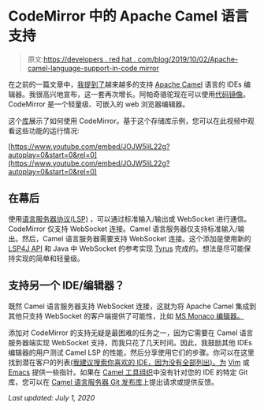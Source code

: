 # CodeMirror 中的 Apache Camel 语言支持

> 原文:[https://developers . red hat . com/blog/2019/10/02/Apache-camel-language-support-in-code mirror](https://developers.redhat.com/blog/2019/10/02/apache-camel-language-support-in-codemirror)

在之前的一篇文章中，[我提到了](https://developers.redhat.com/blog/2019/09/17/a-look-at-development-environments-with-specific-tooling-for-apache-camel-language/)越来越多的支持 [Apache Camel](https://camel.apache.org/) 语言的 IDEs 编辑器。我很高兴地宣布，这一套再次增长。阿帕奇骆驼现在可以使用[代码镜像](https://codemirror.net/)。CodeMirror 是一个轻量级、可嵌入的 web 浏览器编辑器。

这个[库](https://www.youtube.com/redirect?q=https%3A%2F%2Fgithub.com%2Fcamel-tooling%2Fcamel-lsp-client-codemirror&redir_token=bOjTCSEyHPMub--ozWPfv8w6w0x8MTU2OTQ4MzY3OUAxNTY5Mzk3Mjc5&event=video_description&v=JOJW5liL22g)展示了如何使用 CodeMirror。基于这个存储库示例，您可以在此视频中观看这些功能的运行情况:

[https://www.youtube.com/embed/JOJW5liL22g?autoplay=0&start=0&rel=0](https://www.youtube.com/embed/JOJW5liL22g?autoplay=0&start=0&rel=0)

## 在幕后

使用[语言服务器协议(LSP)](https://microsoft.github.io/language-server-protocol/) ，可以通过标准输入/输出或 WebSocket 进行通信。CodeMirror 仅支持 WebSocket 连接。Camel 语言服务器仅支持标准输入/输出。然后，Camel 语言服务器需要支持 WebSocket 连接。这个添加是使用新的 [LSP4J API](https://github.com/camel-tooling/camel-language-server/blob/727f7a88a140041f452151da45df7b9740c5c34e/src/main/java/com/github/cameltooling/lsp/internal/websocket/CamelLSPWebSocketEndpoint.java#L28-L43) 和 Java 中 WebSocket 的参考实现 [Tyrus](https://tyrus-project.github.io/) 完成的。想法是尽可能保持实现的简单和轻量级。

## 支持另一个 IDE/编辑器？

既然 Camel 语言服务器支持 WebSocket 连接，这就为将 Apache Camel 集成到其他只支持 WebSocket 的客户端提供了可能性，比如 [MS Monaco 编辑器。](https://github.com/Microsoft/monaco-editor)

添加对 CodeMirror 的支持无疑是最困难的任务之一，因为它需要在 Camel 语言服务器端实现 WebSocket 支持，而我只花了几天时间。因此，我鼓励其他 IDEs 编辑器的用户测试 Camel LSP 的性能，然后分享使用它们的步骤。你可以在这里找到潜在客户的列表[(我建议搜索你喜欢的 IDE，因为没有全部列出)。为](https://langserver.org/#implementations-client) [Vim](https://github.com/camel-tooling/camel-lsp-client-spacevim/issues/1) 或 [Emacs](https://github.com/camel-tooling/camel-lsp-client-emacs/issues) 提供一些指针。如果在 [Camel 工具组织](https://github.com/camel-tooling)中没有针对您的 IDE 的特定 Git 库，您可以在 [Camel 语言服务器 Git 发布库](https://github.com/camel-tooling/camel-language-server)上提出请求或提供反馈。

*Last updated: July 1, 2020*